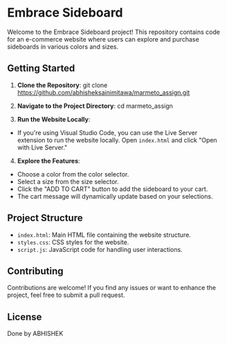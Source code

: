 # Embrace Sideboard

Welcome to the Embrace Sideboard project! This repository contains code for an e-commerce website where users can explore and purchase sideboards in various colors and sizes.

## Getting Started

1. **Clone the Repository**:
git clone https://github.com/abhisheksainimitawa/marmeto_assign.git


2. **Navigate to the Project Directory**:
cd marmeto_assign


3. **Run the Website Locally**:
- If you're using Visual Studio Code, you can use the Live Server extension to run the website locally. Open `index.html` and click "Open with Live Server."

4. **Explore the Features**:
- Choose a color from the color selector.
- Select a size from the size selector.
- Click the "ADD TO CART" button to add the sideboard to your cart.
- The cart message will dynamically update based on your selections.

## Project Structure

- `index.html`: Main HTML file containing the website structure.
- `styles.css`: CSS styles for the website.
- `script.js`: JavaScript code for handling user interactions.

## Contributing

Contributions are welcome! If you find any issues or want to enhance the project, feel free to submit a pull request.

## License

Done by ABHISHEK

